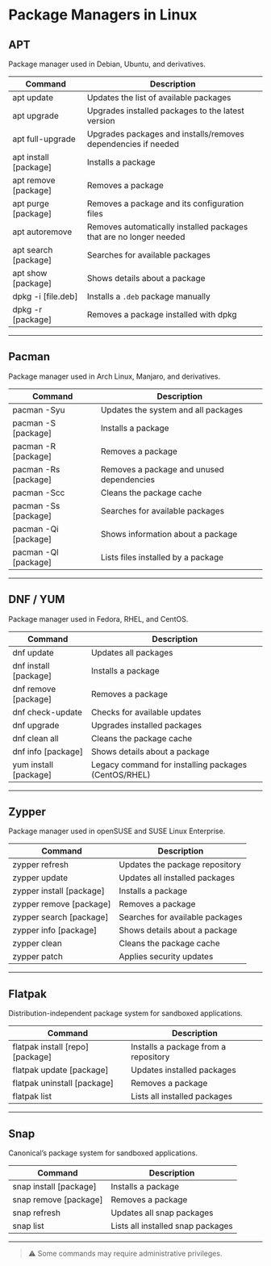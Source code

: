 # Package Managers in Linux

## APT

Package manager used in Debian, Ubuntu, and derivatives.

| Command                | Description                                                        |
| ---------------------- | ------------------------------------------------------------------ |
| apt update             | Updates the list of available packages                             |
| apt upgrade            | Upgrades installed packages to the latest version                  |
| apt full-upgrade       | Upgrades packages and installs/removes dependencies if needed      |
| apt install \[package] | Installs a package                                                 |
| apt remove \[package]  | Removes a package                                                  |
| apt purge \[package]   | Removes a package and its configuration files                      |
| apt autoremove         | Removes automatically installed packages that are no longer needed |
| apt search \[package]  | Searches for available packages                                    |
| apt show \[package]    | Shows details about a package                                      |
| dpkg -i \[file.deb]    | Installs a `.deb` package manually                                 |
| dpkg -r \[package]     | Removes a package installed with dpkg                              |

---

## Pacman

Package manager used in Arch Linux, Manjaro, and derivatives.

| Command               | Description                               |
| --------------------- | ----------------------------------------- |
| pacman -Syu           | Updates the system and all packages       |
| pacman -S \[package]  | Installs a package                        |
| pacman -R \[package]  | Removes a package                         |
| pacman -Rs \[package] | Removes a package and unused dependencies |
| pacman -Scc           | Cleans the package cache                  |
| pacman -Ss \[package] | Searches for available packages           |
| pacman -Qi \[package] | Shows information about a package         |
| pacman -Ql \[package] | Lists files installed by a package        |

---

## DNF / YUM

Package manager used in Fedora, RHEL, and CentOS.

| Command                | Description                                          |
| ---------------------- | ---------------------------------------------------- |
| dnf update             | Updates all packages                                 |
| dnf install \[package] | Installs a package                                   |
| dnf remove \[package]  | Removes a package                                    |
| dnf check-update       | Checks for available updates                         |
| dnf upgrade            | Upgrades installed packages                          |
| dnf clean all          | Cleans the package cache                             |
| dnf info \[package]    | Shows details about a package                        |
| yum install \[package] | Legacy command for installing packages (CentOS/RHEL) |

---

## Zypper

Package manager used in openSUSE and SUSE Linux Enterprise.

| Command                   | Description                     |
| ------------------------- | ------------------------------- |
| zypper refresh            | Updates the package repository  |
| zypper update             | Updates all installed packages  |
| zypper install \[package] | Installs a package              |
| zypper remove \[package]  | Removes a package               |
| zypper search \[package]  | Searches for available packages |
| zypper info \[package]    | Shows details about a package   |
| zypper clean              | Cleans the package cache        |
| zypper patch              | Applies security updates        |

---

## Flatpak

Distribution-independent package system for sandboxed applications.

| Command                            | Description                          |
| ---------------------------------- | ------------------------------------ |
| flatpak install \[repo] \[package] | Installs a package from a repository |
| flatpak update \[package]          | Updates installed packages           |
| flatpak uninstall \[package]       | Removes a package                    |
| flatpak list                       | Lists all installed packages         |

---

## Snap

Canonical’s package system for sandboxed applications.

| Command                 | Description                       |
| ----------------------- | --------------------------------- |
| snap install \[package] | Installs a package                |
| snap remove \[package]  | Removes a package                 |
| snap refresh            | Updates all snap packages         |
| snap list               | Lists all installed snap packages |

---

> ⚠️ Some commands may require administrative privileges.